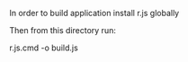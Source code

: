 In order to build application install r.js globally

Then from this directory run:

r.js.cmd -o build.js